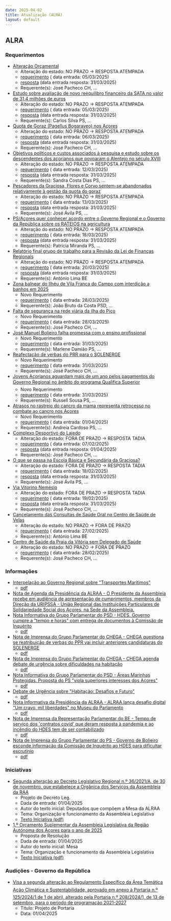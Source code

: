 ```yaml
---
date: 2025-04-02
title: Atualização (ALRA)
layout: default
---
```

## ALRA

### Requerimentos

* [Alteração Orçamental](http://base.alra.pt:82/4DACTION/w_pesquisa_registo/4/8739)
  * Alteração do estado: NO PRAZO → RESPOSTA ATEMPADA
  * [requerimento](http://base.alra.pt:82/Doc_Req/XIIIreque298.pdf) ( data entrada: 05/03/2025)
  * [resposta](http://base.alra.pt:82/Doc_Req/XIIIrequeresp298.pdf) (data entrada resposta: 31/03/2025)
  * Requerente(s): José Pacheco CH, ...
* [Estudo sobre avaliação de novo reequilibro financeiro da SATA no valor de 31,4 milhões de euros](http://base.alra.pt:82/4DACTION/w_pesquisa_registo/4/8741)
  * Alteração do estado: NO PRAZO → RESPOSTA ATEMPADA
  * [requerimento](http://base.alra.pt:82/Doc_Req/XIIIreque299.pdf) ( data entrada: 05/03/2025)
  * [resposta](http://base.alra.pt:82/Doc_Req/XIIIrequeresp299.pdf) (data entrada resposta: 31/03/2025)
  * Requerente(s): Carlos Silva PS, ...
* [Quota de Goraz (Pagellus Bogaraveo) nos Açores](http://base.alra.pt:82/4DACTION/w_pesquisa_registo/4/8745)
  * Alteração do estado: NO PRAZO → RESPOSTA ATEMPADA
  * [requerimento](http://base.alra.pt:82/Doc_Req/XIIIreque301.pdf) ( data entrada: 06/03/2025)
  * [resposta](http://base.alra.pt:82/Doc_Req/XIIIrequeresp301.pdf) (data entrada resposta: 31/03/2025)
  * Requerente(s): José Pacheco CH, ...
* [Objetivos políticos e custos associados à pesquisa e estudo sobre os descendentes dos açorianos que povoaram o Alentejo no século XVIII](http://base.alra.pt:82/4DACTION/w_pesquisa_registo/4/8749)
  * Alteração do estado: NO PRAZO → RESPOSTA ATEMPADA
  * [requerimento](http://base.alra.pt:82/Doc_Req/XIIIreque304.pdf) ( data entrada: 12/03/2025)
  * [resposta](http://base.alra.pt:82/Doc_Req/XIIIrequeresp304.pdf) (data entrada resposta: 31/03/2025)
  * Requerente(s): Sandra Costa Dias PS, ...
* [Pescadores da Graciosa, Flores e Corvo sentem-se abandonados relativamente à gestão da quota do goraz](http://base.alra.pt:82/4DACTION/w_pesquisa_registo/4/8752)
  * Alteração do estado: NO PRAZO → RESPOSTA ATEMPADA
  * [requerimento](http://base.alra.pt:82/Doc_Req/XIIIreque305.pdf) ( data entrada: 13/03/2025)
  * [resposta](http://base.alra.pt:82/Doc_Req/XIIIrequeresp305.pdf) (data entrada resposta: 31/03/2025)
  * Requerente(s): José Ávila PS, ...
* [PS/Açores quer conhecer acordo entre o Governo Regional e o Governo da República sobre os RATEIOS na agricultura](http://base.alra.pt:82/4DACTION/w_pesquisa_registo/4/8754)
  * Alteração do estado: NO PRAZO → RESPOSTA ATEMPADA
  * [requerimento](http://base.alra.pt:82/Doc_Req/XIIIreque306.pdf) ( data entrada: 18/03/2025)
  * [resposta](http://base.alra.pt:82/Doc_Req/XIIIrequeresp306.pdf) (data entrada resposta: 31/03/2025)
  * Requerente(s): Patrícia Miranda PS, ...
* [Relatório final grupo de trabalho para a Revisão da Lei de Finanças Regionais](http://base.alra.pt:82/4DACTION/w_pesquisa_registo/4/8759)
  * Alteração do estado: NO PRAZO → RESPOSTA ATEMPADA
  * [requerimento](http://base.alra.pt:82/Doc_Req/XIIIreque309.pdf) ( data entrada: 20/03/2025)
  * [resposta](http://base.alra.pt:82/Doc_Req/XIIIrequeresp309.pdf) (data entrada resposta: 31/03/2025)
  * Requerente(s): António Lima BE
* [Zona balnear do Ilhéu de Vila Franca do Campo com interdição a banhos em 2025](http://base.alra.pt:82/4DACTION/w_pesquisa_registo/4/8774)
  * Novo Requerimento
  * [requerimento](http://base.alra.pt:82/Doc_Req/XIIIreque317.pdf) ( data entrada: 28/03/2025)
  * Requerente(s): João Bruto da Costa PSD, ...
* [Falta de segurança na rede viária da ilha do Pico](http://base.alra.pt:82/4DACTION/w_pesquisa_registo/4/8775)
  * Novo Requerimento
  * [requerimento](http://base.alra.pt:82/Doc_Req/XIIIreque318.pdf) ( data entrada: 28/03/2025)
  * Requerente(s): José Pacheco CH, ...
* [José Manuel Bolieiro falha promessa com o ensino profissional](http://base.alra.pt:82/4DACTION/w_pesquisa_registo/4/8776)
  * Novo Requerimento
  * [requerimento](http://base.alra.pt:82/Doc_Req/XIIIreque319.pdf) ( data entrada: 31/03/2025)
  * Requerente(s): Marlene Damião PS, ...
* [Reafectação de verbas do PRR para o SOLENERGE](http://base.alra.pt:82/4DACTION/w_pesquisa_registo/4/8777)
  * Novo Requerimento
  * [requerimento](http://base.alra.pt:82/Doc_Req/XIIIreque320.pdf) ( data entrada: 31/03/2025)
  * Requerente(s): José Pacheco CH, ...
* [Jovens Açorianos aguardam mais de um ano pelos pagamentos do Governo Regional no âmbito do programa Qualifica Superior](http://base.alra.pt:82/4DACTION/w_pesquisa_registo/4/8778)
  * Novo Requerimento
  * [requerimento](http://base.alra.pt:82/Doc_Req/XIIIreque321.pdf) ( data entrada: 31/03/2025)
  * Requerente(s): Russell Sousa PS, ...
* [Atrasos no rastreio do cancro da mama representa retrocesso no combate ao cancro nos Açores](http://base.alra.pt:82/4DACTION/w_pesquisa_registo/4/8779)
  * Novo Requerimento
  * [requerimento](http://base.alra.pt:82/Doc_Req/XIIIreque322.pdf) ( data entrada: 01/04/2025)
  * Requerente(s): Andreia Cardoso PS, ...
* [Complexo Desportivo do Lajedo](http://base.alra.pt:82/4DACTION/w_pesquisa_registo/4/8696)
  * Alteração do estado: FORA DE PRAZO → RESPOSTA TADIA
  * [requerimento](http://base.alra.pt:82/Doc_Req/XIIIreque269.pdf) ( data entrada: 07/02/2025)
  * [resposta](http://base.alra.pt:82/Doc_Req/XIIIrequeresp269.pdf) (data entrada resposta: 01/04/2025)
  * Requerente(s): José Pacheco CH, ...
* [O que se passa na Escola Básica e Secundária da Graciosa?](http://base.alra.pt:82/4DACTION/w_pesquisa_registo/4/8710)
  * Alteração do estado: FORA DE PRAZO → RESPOSTA TADIA
  * [requerimento](http://base.alra.pt:82/Doc_Req/XIIIreque278.pdf) ( data entrada: 18/02/2025)
  * [resposta](http://base.alra.pt:82/Doc_Req/XIIIrequeresp278.pdf) (data entrada resposta: 31/03/2025)
  * Requerente(s): José Ávila PS, ...
* [Via Vitorino Nemésio](http://base.alra.pt:82/4DACTION/w_pesquisa_registo/4/8712)
  * Alteração do estado: FORA DE PRAZO → RESPOSTA TADIA
  * [requerimento](http://base.alra.pt:82/Doc_Req/XIIIreque280.pdf) ( data entrada: 19/02/2025)
  * [resposta](http://base.alra.pt:82/Doc_Req/XIIIrequeresp280.pdf) (data entrada resposta: 31/03/2025)
  * Requerente(s): José Pacheco CH, ...
* [Cancelamento das Consultas de Saúde Oral no Centro de Saúde de Velas](http://base.alra.pt:82/4DACTION/w_pesquisa_registo/4/8733)
  * Alteração do estado: NO PRAZO → FORA DE PRAZO
  * [requerimento](http://base.alra.pt:82/Doc_Req/XIIIreque294.pdf) ( data entrada: 27/02/2025)
  * Requerente(s): António Lima BE
* [Centro de Saúde da Praia da Vitória sem Delegado de Saúde](http://base.alra.pt:82/4DACTION/w_pesquisa_registo/4/8735)
  * Alteração do estado: NO PRAZO → FORA DE PRAZO
  * [requerimento](http://base.alra.pt:82/Doc_Req/XIIIreque296.pdf) ( data entrada: 28/02/2025)
  * Requerente(s): José Pacheco CH, ...

### Informações

* [Interpelação ao Governo Regional sobre "Transportes Marítimos"](http://base.alra.pt:82/4DACTION/w_pesquisa_registo/8/21440)
  * [pdf](http://base.alra.pt:82/Doc_Noticias/NI21440.pdf)
* [Nota de Agenda da Presidência da ALRAA - O Presidente da Assembleia recebe em audiência de apresentação de cumprimentos, membros da Direção da URIPSSA - União Regional das Instituições Particulares de Solidariedade Social dos Açores, na Sede da Assembleia.](http://base.alra.pt:82/4DACTION/w_pesquisa_registo/8/21442)
* [Nota Informativa do Grupo Parlamentar do PSD - HDES. Governo cumpre a "tempo e horas" com entrega de documentos à Comissão de Inquérito](http://base.alra.pt:82/4DACTION/w_pesquisa_registo/8/21443)
  * [pdf](http://base.alra.pt:82/Doc_Noticias/NI21443.pdf)
* [Nota de Imprensa do Grupo Parlamentar do CHEGA  -  CHEGA questiona se reatribuição de verbas do PPR vai incluir anteriores candidaturas do SOLENERGE](http://base.alra.pt:82/4DACTION/w_pesquisa_registo/8/21433)
  * [pdf](http://base.alra.pt:82/Doc_Noticias/NI21433.pdf)
* [Nota de Imprensa do Grupo Parlamentar do CHEGA  -  CHEGA agenda debate de urgência sobre dificuldades na habitação](http://base.alra.pt:82/4DACTION/w_pesquisa_registo/8/21434)
  * [pdf](http://base.alra.pt:82/Doc_Noticias/NI21434.pdf)
* [Nota Informativa do Grupo Parlamentar do PSD - Áreas Marinhas Protegidas. Proposta do PS "viola superiores interesses dos Açores"](http://base.alra.pt:82/4DACTION/w_pesquisa_registo/8/21435)
  * [pdf](http://base.alra.pt:82/Doc_Noticias/NI21435.pdf)
* [Debate de Urgência sobre "Habitação: Desafios e Futuro"](http://base.alra.pt:82/4DACTION/w_pesquisa_registo/8/21436)
  * [pdf](http://base.alra.pt:82/Doc_Noticias/NI21436.pdf)
* [Nota Informativa da Presidência da ALRAA - ALRAA lança desafio digital "Um cravo, mil liberdades" no Museu do Parlamento](http://base.alra.pt:82/4DACTION/w_pesquisa_registo/8/21437)
  * [pdf](http://base.alra.pt:82/Doc_Noticias/NI21437.pdf)
* [Nota de Imprensa da Representação Parlamentar do BE - Tempo de serviço dos 'contratos covid' que deram resposta à pandemia e ao incêndio do HDES tem de ser contabilizado](http://base.alra.pt:82/4DACTION/w_pesquisa_registo/8/21438)
  * [pdf](http://base.alra.pt:82/Doc_Noticias/NI21438.pdf)
* [Nota de Imprensa do Grupo Parlamentar do PS - Governo de Bolieiro esconde informação da Comissão de Inquérito ao HDES para dificultar escrutínio](http://base.alra.pt:82/4DACTION/w_pesquisa_registo/8/21439)
  * [pdf](http://base.alra.pt:82/Doc_Noticias/NI21439.pdf)

### Iniciativas

* [Segunda alteração ao Decreto Legislativo Regional n.º 36/2021/A, de 30 de novembro, que estabelece a Orgânica dos Serviços da Assembleia da RAA](http://base.alra.pt:82/4DACTION/w_pesquisa_registo/3/3696)
  * Projeto de Decreto Leg.
  * Dada de entrada: 01/04/2025
  * Autor do texto inicial: Deputados que compõem a Mesa da ALRAA
  * Tema: Organização e funcionamento da Assembleia Legislativa
  * [Texto Iniciativa (pdf)](http://base.alra.pt:82/iniciativas/iniciativas/XIIIEPjDLR035.pdf)
* [1.º Orçamento Suplementar da Assembleia Legislativa da Região Autónoma dos Açores para o ano de 2025](http://base.alra.pt:82/4DACTION/w_pesquisa_registo/3/3697)
  * Proposta de Resolução
  * Dada de entrada: 01/04/2025
  * Autor do texto inicial: Mesa
  * Tema: Organização e funcionamento da Assembleia Legislativa
  * [Texto Iniciativa (pdf)](http://base.alra.pt:82/iniciativas/iniciativas/XIIIEPpR008.pdf)

### Audições - Governo da República

* [Visa a segunda alteração ao Regulamento Específico da Área Temática Ação Climática e Sustentabilidade, aprovado em anexo à Portaria n.º 125/2024/1 de 1 de abril, alterado pela Portaria n.º 208/2024/1, de 13 de setembro, para o período de programação 2021-2027](http://base.alra.pt:82/4DACTION/w_pesquisa_registo/2/3320)
  * Titulo: Projeto de Portaria
  * Data: 01/04/2025
